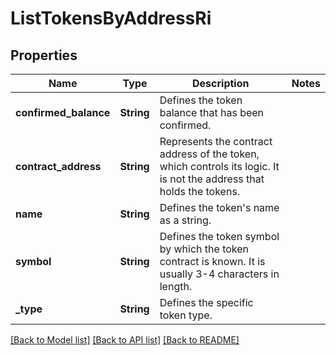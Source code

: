 # ListTokensByAddressRi

## Properties

Name | Type | Description | Notes
------------ | ------------- | ------------- | -------------
**confirmed_balance** | **String** | Defines the token balance that has been confirmed. | 
**contract_address** | **String** | Represents the contract address of the token, which controls its logic. It is not the address that holds the tokens. | 
**name** | **String** | Defines the token's name as a string. | 
**symbol** | **String** | Defines the token symbol by which the token contract is known. It is usually 3-4 characters in length. | 
**_type** | **String** | Defines the specific token type. | 

[[Back to Model list]](../README.md#documentation-for-models) [[Back to API list]](../README.md#documentation-for-api-endpoints) [[Back to README]](../README.md)


